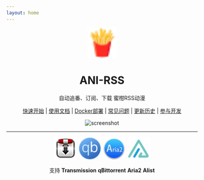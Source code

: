 ```yaml
---
layout: home
---
```


<div align="center">
<img alt="icon.svg" height="80" width="80" src="./image/icon.svg"/>
<h1>
ANI-RSS
</h1>
<p align="center">
自动追番、订阅、下载 蜜柑RSS动漫
</p>

<a href="start">快速开始</a>
|
<a href="add-rss">使用文档</a>
|
<a href="deploy/docker">Docker部署</a>
|
<a href="faq">常见问题</a>
|
<a href="history">更新历史</a>
|
<a href="dev/basic">参与开发</a>

<p></p>

<img src="/screenshot/62f73859bd2fb7063f7f1eff12545fec-screenshot.png" alt="screenshot" id="screenshot">

<hr style="height: 1px;">

<div>
<img src="./image/tr.png" alt="transmission" width="60">
<img src="./image/qb.png" alt="qbittorrent" width="60">
<img src="./image/aria2.png" alt="aria2" width="60">
<img src="./image/alist.svg" alt="alist" width="60">
</div>

<p>支持 <strong>Transmission</strong> <strong>qBittorrent</strong> <strong>Aria2</strong> <strong>Alist</strong></p>

</div>

<!--@include: ./other.md{2,}-->
